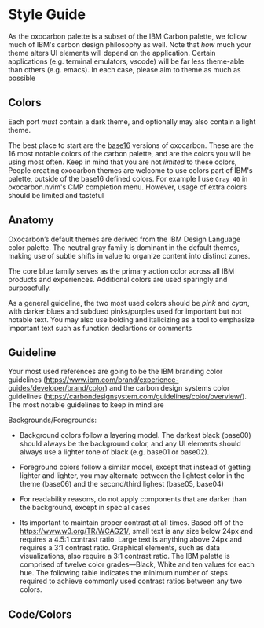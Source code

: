 # Style Guide

As the oxocarbon palette is a subset of the IBM Carbon palette, we follow much of IBM's carbon design philosophy as well. Note that *how* much your theme alters UI elements will depend on the application. Certain applications (e.g. terminal emulators, vscode) will be far less theme-able than others (e.g. emacs). In each case, please aim to theme as much as possible

## Colors

Each port *must* contain a dark theme, and optionally may also contain a light theme.

The best place to start are the [base16](https://github.com/nyoom-engineering/base16-oxocarbon) versions of oxocarbon. These are the 16 most notable colors of the carbon palette, and are the colors you will be using most often. Keep in mind that you are not *limited* to these colors, People creating oxocarbon themes are welcome to use colors part of IBM's palette, outside of the base16 defined colors. For example I use `Gray 40` in oxocarbon.nvim's CMP completion menu. However, usage of extra colors should be limited and tasteful

## Anatomy

Oxocarbon’s default themes are derived from the IBM Design Language color palette. The neutral gray family is dominant in the default themes, making use of subtle shifts in value to organize content into distinct zones.

The core blue family serves as the primary action color across all IBM products and experiences. Additional colors are used sparingly and purposefully.

As a general guideline, the two most used colors should be *pink* and *cyan*, with darker blues and subdued pinks/purples used for important but not notable text. You may also use bolding and italicizing as a tool to emphasize important text such as function declartions or comments

## Guideline

Your most used references are going to be the IBM branding color guidelines (<https://www.ibm.com/brand/experience-guides/developer/brand/color>) and the carbon design systems color guidelines (<https://carbondesignsystem.com/guidelines/color/overview/>). The most notable guidelines to keep in mind are

Backgrounds/Foregrounds:

- Background colors follow a layering model. The darkest black (base00) should always be the background color, and any UI elements should always use a lighter tone of black (e.g. base01 or base02).

- Foreground colors follow a similar model, except that instead of getting lighter and lighter, you may alternate between the lightest color in the theme (base06) and the second/third lighest (base05, base04)

- For readability reasons, do not apply components that are darker than the background, except in special cases

- Its important to maintain proper contrast at all times. Based off of the <https://www.w3.org/TR/WCAG21/>, small text is any size below 24px and requires a 4.5:1 contrast ratio. Large text is anything above 24px and requires a 3:1 contrast ratio. Graphical elements, such as data visualizations, also require a 3:1 contrast ratio. The IBM palette is comprised of twelve color grades—Black, White and ten values for each hue. The following table indicates the minimum number of steps required to achieve commonly used contrast ratios between any two colors.

Code/Colors
-
